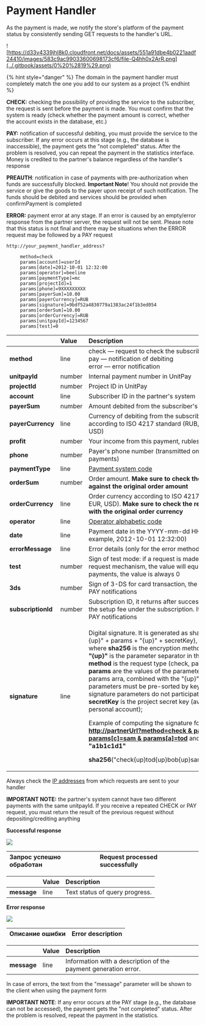 # Payment Handler

As the payment is made, we notify the store's platform of the payment status by consistently sending GET requests to the handler's URL.

![https://d33v4339jhl8k0.cloudfront.net/docs/assets/551a91dbe4b0221aadf24410/images/583c9ac99033600698173cf6/file-Q4hh0x2ArR.png](../.gitbook/assets/0%20%2819%29.png)

{% hint style="danger" %}
The domain in the payment handler must completely match the one you add to our system as a project
{% endhint %}

**CHECK:** checking the possibility of providing the service to the subscriber, the request is sent before the payment is made. You must confirm that the system is ready \(check whether the payment amount is correct, whether the account exists in the database, etc.\)

**PAY:** notification of successful debiting, you must provide the service to the subscriber. If any error occurs at this stage \(e.g., the database is inaccessible\), the payment gets the "not completed" status. After the problem is resolved, you can repeat the payment in the statistics interface. Money is credited to the partner's balance regardless of the handler's response

**PREAUTH**: notification in case of payments with pre-authorization when funds are successfully blocked. **Important Note**! You should not provide the service or give the goods to the payer upon receipt of such notification. The funds should be debited and services should be provided when confirmPayment is completed

**ERROR:** payment error at any stage. If an error is caused by an empty/error response from the partner server, the request will not be sent. Please note that this status is not final and there may be situations when the ERROR request may be followed by a PAY request

```text
http://your_payment_handler_address?

     method=check 
     params[account]=userId 
     params[date]=2012-10-01 12:32:00 
     params[operator]=beeline 
     params[paymentType]=mc 
     params[projectId]=1 
     params[phone]=9XXXXXXXXX 
     params[payerSum]=10.00 
     params[payerCurrency]=RUB 
     params[signature]=9bdf52a4830779a1383ac24f1b3ed054 
     params[orderSum]=10.00 
     params[orderCurrency]=RUB 
     params[unitpayId]=1234567 
     params[test]=0
```

<table>
  <thead>
    <tr>
      <th style="text-align:left"></th>
      <th style="text-align:left"><b>Value</b>
      </th>
      <th style="text-align:left"><b>Description</b>
      </th>
    </tr>
  </thead>
  <tbody>
    <tr>
      <td style="text-align:left"><b>method</b>
      </td>
      <td style="text-align:left">line</td>
      <td style="text-align:left">check &#x2014; request to check the subscriber&apos;s status
        <br />pay &#x2014; notification of debiting
        <br />error &#x2014; error notification</td>
    </tr>
    <tr>
      <td style="text-align:left"><b>unitpayId</b>
      </td>
      <td style="text-align:left">number</td>
      <td style="text-align:left">Internal payment number in UnitPay</td>
    </tr>
    <tr>
      <td style="text-align:left"><b>projectId</b>
      </td>
      <td style="text-align:left">number</td>
      <td style="text-align:left">Project ID in UnitPay</td>
    </tr>
    <tr>
      <td style="text-align:left"><b>account</b>
      </td>
      <td style="text-align:left">line</td>
      <td style="text-align:left">Subscriber ID in the partner&apos;s system</td>
    </tr>
    <tr>
      <td style="text-align:left"><b>payerSum</b>
      </td>
      <td style="text-align:left">number</td>
      <td style="text-align:left">Amount debited from the subscriber&apos;s account</td>
    </tr>
    <tr>
      <td style="text-align:left"><b>payerCurrency</b>
      </td>
      <td style="text-align:left">line</td>
      <td style="text-align:left">Currency of debiting from the subscriber&apos;s account according to ISO
        4217 standard (RUB, UAH, BYN, EUR, USD)</td>
    </tr>
    <tr>
      <td style="text-align:left"><b>profit</b>
      </td>
      <td style="text-align:left">number</td>
      <td style="text-align:left">Your income from this payment, rubles</td>
    </tr>
    <tr>
      <td style="text-align:left"><b>phone</b>
      </td>
      <td style="text-align:left">number</td>
      <td style="text-align:left">Payer&apos;s phone number (transmitted only for mobile payments)</td>
    </tr>
    <tr>
      <td style="text-align:left"><b>paymentType</b>
      </td>
      <td style="text-align:left">line</td>
      <td style="text-align:left"><a href="../book-of-reference/payment-system-codes.md">Payment system code</a>
      </td>
    </tr>
    <tr>
      <td style="text-align:left"><b>orderSum</b>
      </td>
      <td style="text-align:left">number</td>
      <td style="text-align:left">Order amount. <b>Make sure to check the received value against the original order amount</b>
      </td>
    </tr>
    <tr>
      <td style="text-align:left"><b>orderCurrency</b>
      </td>
      <td style="text-align:left">line</td>
      <td style="text-align:left">Order currency according to ISO 4217 (RUB, UAH, BYN, EUR, USD). <b>Make sure to check the received value with the original order currency</b>
      </td>
    </tr>
    <tr>
      <td style="text-align:left"><b>operator</b>
      </td>
      <td style="text-align:left">line</td>
      <td style="text-align:left"><a href="../book-of-reference/operator-codes.md">Operator alphabetic code</a>
      </td>
    </tr>
    <tr>
      <td style="text-align:left"><b>date</b>
      </td>
      <td style="text-align:left">line</td>
      <td style="text-align:left">Payment date in the YYYY-mm-dd HH:ii:ss format (for example, 2012-10-01
        12:32:00)</td>
    </tr>
    <tr>
      <td style="text-align:left"><b>errorMessage</b>
      </td>
      <td style="text-align:left">line</td>
      <td style="text-align:left">Error details (only for the error method)</td>
    </tr>
    <tr>
      <td style="text-align:left"><b>test</b>
      </td>
      <td style="text-align:left">number</td>
      <td style="text-align:left">Sign of test mode: if a request is made using the test request mechanism,
        the value will equal to 1. For real payments, the value is always 0</td>
    </tr>
    <tr>
      <td style="text-align:left"><b>3ds</b>
      </td>
      <td style="text-align:left">number</td>
      <td style="text-align:left">Sign of 3-DS for card transaction, the flag is present for PAY notifications</td>
    </tr>
    <tr>
      <td style="text-align:left"><b>subscriptionId</b>
      </td>
      <td style="text-align:left">number</td>
      <td style="text-align:left">Subscription ID, it returns after successful payment of the setup fee
        under the subscription. It is present for PAY notifications</td>
    </tr>
    <tr>
      <td style="text-align:left"><b>signature</b>
      </td>
      <td style="text-align:left">line</td>
      <td style="text-align:left">
        <p>Digital signature. It is generated as sha256(method + &quot;{up}&quot;
          + params + &quot;{up}&quot; + secretKey),
          <br />where <b>sha256</b> is the encryption method;
          <br /><b>&quot;{up}&quot;</b> is the parameter separator in the hash function;
          <br
          /><b>method</b> is the request type (check, pay, error);
          <br /><b>params</b> are the values of the parameter from the params arra, combined
          with the &quot;{up}&quot; separator. All parameters must be pre-sorted
          by key; the sign and signature parameters do not participate in merging;
          <br
          /><b>secretKey</b> is the project secret key (available in your personal
          account);</p>
        <p>Example of computing the signature for the request <a href="http://partnerurl/?method=check%20&amp;%20params%5bb%5d=bob&amp;params%5bc%5d=sam&amp;params%5ba%5d=tod"><b>http://partnerUrl?method=check &amp; params[b]=bob &amp; params[c]=sam &amp; params[a]=tod</b></a> and
          secret key <b>&quot;a1b1c1d1&quot;</b>
        </p>
        <p><b>sha256</b>(&quot;check{up}tod{up}bob{up}sam{up}a1b1c1d1&quot;)</p>
      </td>
    </tr>
  </tbody>
</table>

Always check the [IP addresses](../book-of-reference/ip-addresses.md) from which requests are sent to your handler

**IMPORTANT NOTE:** the partner's system cannot have two different payments with the same unitpayId. If you receive a repeated CHECK or PAY request, you must return the result of the previous request without depositing/crediting anything

**Successful response**

![](../.gitbook/assets/4%20%285%29.png)

| Запрос успешно обработан | Request processed successfully |
| :--- | :--- |


|  | **Value** | **Description** |
| :--- | :--- | :--- |
| **message** | line | Text status of query progress. |

**Error response**

![](../.gitbook/assets/5.png)

| Описание ошибки | Error description |
| :--- | :--- |


|  | **Value** | **Description** |
| :--- | :--- | :--- |
| **message** | line | Information with a description of the payment generation error. |

In case of errors, the text from the "message" parameter will be shown to the client when using the payment form

**IMPORTANT NOTE**: If any error occurs at the PAY stage \(e.g., the database can not be accessed\), the payment gets the "not completed" status. After the problem is resolved, repeat the payment in the statistics.

